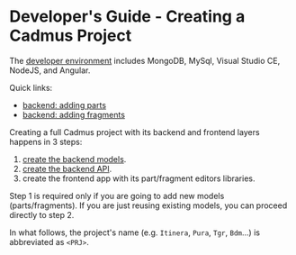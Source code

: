 # Developer's Guide - Creating a Cadmus Project

The [developer environment](./environment.md) includes MongoDB, MySql, Visual Studio CE, NodeJS, and Angular.

Quick links:

- [backend: adding parts](./adding-parts.md)
- [backend: adding fragments](./adding-fragments.md)

Creating a full Cadmus project with its backend and frontend layers happens in 3 steps:

1. [create the backend models](./backend.md).
2. [create the backend API](./api.md).
3. create the frontend app with its part/fragment editors libraries.

Step 1 is required only if you are going to add new models (parts/fragments). If you are just reusing existing models, you can proceed directly to step 2.

In what follows, the project's name (e.g. `Itinera`, `Pura`, `Tgr`, `Bdm`...) is abbreviated as `<PRJ>`.

